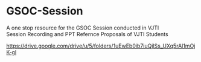 # GSOC-Session

A one stop resource for the GSOC Session conducted in VJTI<br>
Session Recording and PPT
Refernce Proposals of VJTI Students

https://drive.google.com/drive/u/5/folders/1uEwEb0ib7iuQjlSs_UXq5rAl1mOjK-gl
